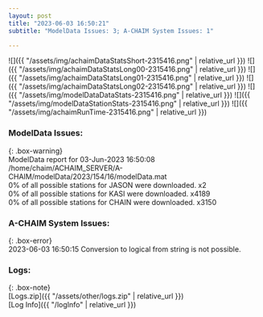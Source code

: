 ```yaml
---
layout: post
title: "2023-06-03 16:50:21"
subtitle: "ModelData Issues: 3; A-CHAIM System Issues: 1"

---
```


![]({{ "/assets/img/achaimDataStatsShort-2315416.png" | relative_url }})
![]({{ "/assets/img/achaimDataStatsLong00-2315416.png" | relative_url }})
![]({{ "/assets/img/achaimDataStatsLong01-2315416.png" | relative_url }})
![]({{ "/assets/img/achaimDataStatsLong02-2315416.png" | relative_url }})
![]({{ "/assets/img/modelDataDataStats-2315416.png" | relative_url }})
![]({{ "/assets/img/modelDataStationStats-2315416.png" | relative_url }})
![]({{ "/assets/img/achaimRunTime-2315416.png" | relative_url }})


### ModelData Issues:  
  
{: .box-warning}  
 ModelData report for 03-Jun-2023 16:50:08   
 /home/chaim/ACHAIM_SERVER/A-CHAIM/modelData/2023/154/16/modelData.mat   
 0% of all possible stations for JASON were downloaded. x2   
 0% of all possible stations for KASI were downloaded. x4189   
 0% of all possible stations for CHAIN were downloaded. x3150   
  
### A-CHAIM System Issues:  
  
{: .box-error}  
2023-06-03 16:50:15 Conversion to logical from string is not possible.  

### Logs:  
  
{: .box-note}  
[Logs.zip]({{ "/assets/other/logs.zip" | relative_url }})  
[Log Info]({{ "/logInfo" | relative_url }})  
